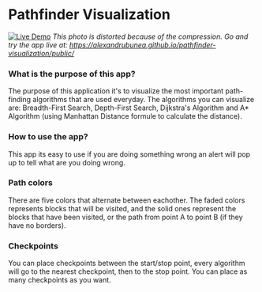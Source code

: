 #  Pathfinder Visualization
[![Live Demo](https://i.imgur.com/09DYEqs.png "Live Demo")](https://alexandrubunea.github.io/pathfinder-visualization/public/ "Live Demo")
*This photo is distorted because of the compression. Go and try the app live at: https://alexandrubunea.github.io/pathfinder-visualization/public/*

### What is the purpose of this app?
The purpose of this application it's to visualize the most important path-finding algorithms that are used everyday. The algorithms you can visualize are: Breadth-First Search, Depth-First Search, Dijkstra's Algorithm and A* Algorithm (using Manhattan Distance formule to calculate the distance).

### How to use the app?
This app its easy to use if you are doing something wrong an alert will pop up to tell what are you doing wrong.

### Path colors
There are five colors that alternate between eachother. The faded colors represents blocks that will be visited, and the solid ones represent the blocks that have been visited, or the path from point A to point B (if they have no borders).

### Checkpoints
You can place checkpoints between the start/stop point, every algorithm will go to the nearest checkpoint, then to the stop point. You can place as many checkpoints as you want.
